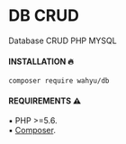 # DB CRUD

Database CRUD PHP MYSQL

#### INSTALLATION :fire:

`composer require wahyu/db`

#### REQUIREMENTS :warning: 

:black_small_square: PHP >=5.6.
<br/>
:black_small_square: <a href="https://getcomposer.org/">Composer</a>.
<br/>